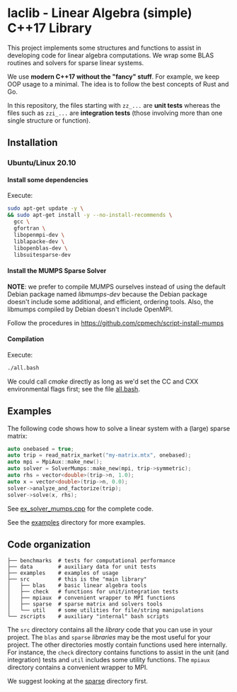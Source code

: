# laclib - Linear Algebra (simple) C++17 Library

This project implements some structures and functions to assist in developing code for linear algebra computations. We wrap some BLAS routines and solvers for sparse linear systems.

We use **modern C++17 without the "fancy" stuff**. For example, we keep OOP usage to a minimal. The idea is to follow the best concepts of Rust and Go.

In this repository, the files starting with `zz_...` are **unit tests** whereas the files such as `zzi_...` are **integration tests** (those involving more than one single structure or function).

## Installation

### Ubuntu/Linux 20.10

#### Install some dependencies

Execute:

```bash
sudo apt-get update -y \
&& sudo apt-get install -y --no-install-recommends \
  gcc \
  gfortran \
  libopenmpi-dev \
  liblapacke-dev \
  libopenblas-dev \
  libsuitesparse-dev
```
#### Install the MUMPS Sparse Solver

**NOTE**: we prefer to compile MUMPS ourselves instead of using the default Debian package named _libmumps-dev_ because the Debian package doesn't include some additional, and efficient, ordering tools. Also, the libmumps compiled by Debian doesn't include OpenMPI.

Follow the procedures in https://github.com/cpmech/script-install-mumps

#### Compilation

Execute:

```bash
./all.bash
```

We could call _cmake_ directly as long as we'd set the CC and CXX environmental flags first; see the file [all.bash](https://github.com/cpmech/laclib/blob/main/all.bash).

## Examples

The following code shows how to solve a linear system with a (large) sparse matrix:

```c++
auto onebased = true;
auto trip = read_matrix_market("my-matrix.mtx", onebased);
auto mpi = MpiAux::make_new();
auto solver = SolverMumps::make_new(mpi, trip->symmetric);
auto rhs = vector<double>(trip->n, 1.0);
auto x = vector<double>(trip->n, 0.0);
solver->analyze_and_factorize(trip);
solver->solve(x, rhs);
```

See [ex_solver_mumps.cpp](https://github.com/cpmech/laclib/blob/main/examples/ex_solver_mumps.cpp) for the complete code.

See the [examples](https://github.com/cpmech/laclib/tree/main/examples) directory for more examples.

## Code organization

```
├── benchmarks  # tests for computational performance
├── data        # auxiliary data for unit tests
├── examples    # examples of usage
├── src         # this is the "main library"
│   ├── blas    # basic linear algebra tools
│   ├── check   # functions for unit/integration tests
│   ├── mpiaux  # convenient wrapper to MPI functions
│   ├── sparse  # sparse matrix and solvers tools
│   └── util    # some utilities for file/string manipulations
└── zscripts    # auxiliary "internal" bash scripts
```

The `src` directory contains all the _library_ code that you can use in your project. The `blas` and `sparse` _libraries_ may be the most useful for your project. The other directories mostly contain functions used here internally. For instance, the `check` directory contains functions to assist in the unit (and integration) tests and `util` includes some utility functions.  The `mpiaux` directory contains a convenient wrapper to MPI.

We suggest looking at the [sparse](https://github.com/cpmech/laclib/tree/main/src/sparse) directory first.